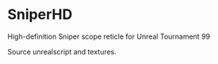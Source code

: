 # SniperHD
High-definition Sniper scope reticle for Unreal Tournament 99

Source unrealscript and textures.
